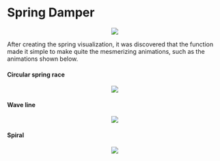 # Spring Damper
<p align="center">
    <img src="gifs/spring_damper.gif"/>
</p>

After creating the spring visualization, it was discovered that the
function made it simple to make quite the mesmerizing animations, such as
the animations shown below.

#### Circular spring race
<p align="center">
    <img src="gifs/circular_race.gif"/>
</p>

#### Wave line
<p align="center">
    <img src="gifs/wave_line.gif"/>
</p>

#### Spiral
<p align="center">
    <img src="gifs/spiral.gif"/>
</p>